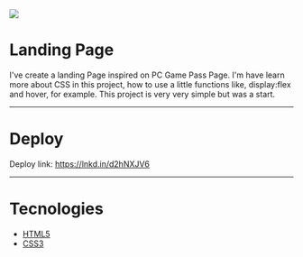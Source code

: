 <img src="img/Project.png">

# Landing Page

I've create a landing Page inspired on PC Game Pass Page. I'm have learn more about CSS in this project, how to use a little functions like, display:flex and hover, for example.
This project is very very simple but was a start.

---
# Deploy 

Deploy link: https://lnkd.in/d2hNXJV6

---
#  Tecnologies

- [HTML5](https://developer.mozilla.org/pt-BR/docs/Web/HTML)
- [CSS3](https://developer.mozilla.org/pt-BR/docs/Web/CSS)
